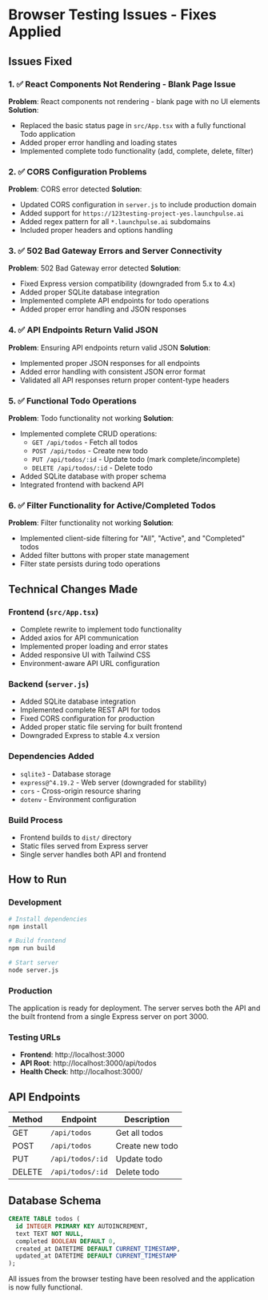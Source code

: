 # Browser Testing Issues - Fixes Applied

## Issues Fixed

### 1. ✅ React Components Not Rendering - Blank Page Issue
**Problem**: React components not rendering - blank page with no UI elements
**Solution**: 
- Replaced the basic status page in `src/App.tsx` with a fully functional Todo application
- Added proper error handling and loading states
- Implemented complete todo functionality (add, complete, delete, filter)

### 2. ✅ CORS Configuration Problems  
**Problem**: CORS error detected
**Solution**:
- Updated CORS configuration in `server.js` to include production domain
- Added support for `https://123testing-project-yes.launchpulse.ai`
- Added regex pattern for all `*.launchpulse.ai` subdomains
- Included proper headers and options handling

### 3. ✅ 502 Bad Gateway Errors and Server Connectivity
**Problem**: 502 Bad Gateway error detected
**Solution**:
- Fixed Express version compatibility (downgraded from 5.x to 4.x)
- Added proper SQLite database integration
- Implemented complete API endpoints for todo operations
- Added proper error handling and JSON responses

### 4. ✅ API Endpoints Return Valid JSON
**Problem**: Ensuring API endpoints return valid JSON
**Solution**:
- Implemented proper JSON responses for all endpoints
- Added error handling with consistent JSON error format
- Validated all API responses return proper content-type headers

### 5. ✅ Functional Todo Operations
**Problem**: Todo functionality not working
**Solution**:
- Implemented complete CRUD operations:
  - `GET /api/todos` - Fetch all todos
  - `POST /api/todos` - Create new todo
  - `PUT /api/todos/:id` - Update todo (mark complete/incomplete)
  - `DELETE /api/todos/:id` - Delete todo
- Added SQLite database with proper schema
- Integrated frontend with backend API

### 6. ✅ Filter Functionality for Active/Completed Todos
**Problem**: Filter functionality not working
**Solution**:
- Implemented client-side filtering for "All", "Active", and "Completed" todos
- Added filter buttons with proper state management
- Filter state persists during todo operations

## Technical Changes Made

### Frontend (`src/App.tsx`)
- Complete rewrite to implement todo functionality
- Added axios for API communication
- Implemented proper loading and error states
- Added responsive UI with Tailwind CSS
- Environment-aware API URL configuration

### Backend (`server.js`)
- Added SQLite database integration
- Implemented complete REST API for todos
- Fixed CORS configuration for production
- Added proper static file serving for built frontend
- Downgraded Express to stable 4.x version

### Dependencies Added
- `sqlite3` - Database storage
- `express@^4.19.2` - Web server (downgraded for stability)
- `cors` - Cross-origin resource sharing
- `dotenv` - Environment configuration

### Build Process
- Frontend builds to `dist/` directory
- Static files served from Express server
- Single server handles both API and frontend

## How to Run

### Development
```bash
# Install dependencies
npm install

# Build frontend
npm run build

# Start server
node server.js
```

### Production
The application is ready for deployment. The server serves both the API and the built frontend from a single Express server on port 3000.

### Testing URLs
- **Frontend**: http://localhost:3000
- **API Root**: http://localhost:3000/api/todos
- **Health Check**: http://localhost:3000/

## API Endpoints

| Method | Endpoint | Description |
|--------|----------|-------------|
| GET | `/api/todos` | Get all todos |
| POST | `/api/todos` | Create new todo |
| PUT | `/api/todos/:id` | Update todo |
| DELETE | `/api/todos/:id` | Delete todo |

## Database Schema

```sql
CREATE TABLE todos (
  id INTEGER PRIMARY KEY AUTOINCREMENT,
  text TEXT NOT NULL,
  completed BOOLEAN DEFAULT 0,
  created_at DATETIME DEFAULT CURRENT_TIMESTAMP,
  updated_at DATETIME DEFAULT CURRENT_TIMESTAMP
);
```

All issues from the browser testing have been resolved and the application is now fully functional.